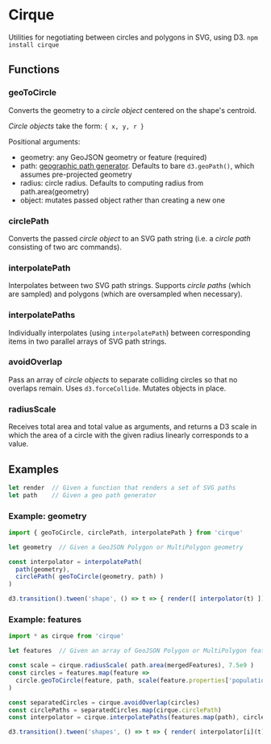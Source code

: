 # Cirque

Utilities for negotiating between circles and polygons in SVG, using D3. `npm install cirque`


## Functions

### geoToCircle

Converts the geometry to a _circle object_ centered on the shape's centroid.

_Circle objects_ take the form: `{ x, y, r }`

Positional arguments:
- geometry: any GeoJSON geometry or feature (required)
- path: [geographic path generator](https://github.com/d3/d3-geo#geoPath). Defaults to bare `d3.geoPath()`, which assumes pre-projected geometry
- radius: circle radius. Defaults to computing radius from path.area(geometry)
- object: mutates passed object rather than creating a new one

### circlePath

Converts the passed _circle object_ to an SVG path string (i.e. a _circle path_ consisting of two arc commands).

### interpolatePath

Interpolates between two SVG path strings. Supports _circle paths_ (which are sampled) and polygons (which are oversampled when necessary).

### interpolatePaths

Individually interpolates (using `interpolatePath`) between corresponding items in two parallel arrays of SVG path strings.

### avoidOverlap

Pass an array of _circle objects_ to separate colliding circles so that no overlaps remain. Uses `d3.forceCollide`. Mutates objects in place.

### radiusScale

Receives total area and total value as arguments, and returns a D3 scale in which the area of a circle with the given radius linearly corresponds to a value.



## Examples
```js
let render  // Given a function that renders a set of SVG paths
let path    // Given a geo path generator
```

### Example: geometry
```js
import { geoToCircle, circlePath, interpolatePath } from 'cirque'

let geometry  // Given a GeoJSON Polygon or MultiPolygon geometry

const interpolator = interpolatePath(
  path(geometry),
  circlePath( geoToCircle(geometry, path) )
)

d3.transition().tween('shape', () => t => { render([ interpolator(t) ]) })
```

### Example: features

```js
import * as cirque from 'cirque'

let features  // Given an array of GeoJSON Polygon or MultiPolygon features

const scale = cirque.radiusScale( path.area(mergedFeatures), 7.5e9 )
const circles = features.map(feature =>
  circle.geoToCircle(feature, path, scale(feature.properties['population']))
)

const separatedCircles = cirque.avoidOverlap(circles)
const circlePaths = separatedCircles.map(cirque.circlePath)
const interpolator = cirque.interpolatePaths(features.map(path), circlePaths)

d3.transition().tween('shapes', () => t => { render( interpolator[i](t) ) })
```
